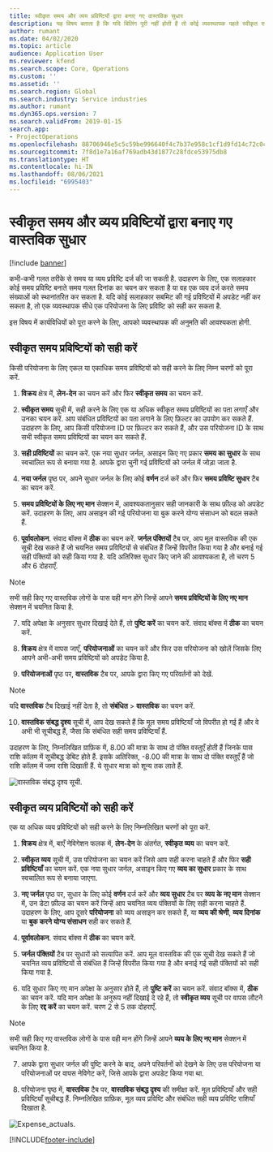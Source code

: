 ```yaml
---
title: स्वीकृत समय और व्यय प्रविष्टियों द्वारा बनाए गए वास्तविक सुधार
description: यह विषय बताता है कि यदि बिलिंग पूरी नहीं होती है तो कोई व्यवस्थापक पहले स्वीकृत समय या व्यय प्रविष्टियों के लिए एकल या थोक सुधार कैसे कर सकता है.
author: rumant
ms.date: 04/02/2020
ms.topic: article
audience: Application User
ms.reviewer: kfend
ms.search.scope: Core, Operations
ms.custom: ''
ms.assetid: ''
ms.search.region: Global
ms.search.industry: Service industries
ms.author: rumant
ms.dyn365.ops.version: 7
ms.search.validFrom: 2019-01-15
search.app:
- ProjectOperations
ms.openlocfilehash: 88706946e5c5c59be996640f4c7b37e958c1cf1d9fd14c72c0c6dc854a77dab4
ms.sourcegitcommit: 7f8d1e7a16af769adb43d1877c28fdce53975db8
ms.translationtype: HT
ms.contentlocale: hi-IN
ms.lasthandoff: 08/06/2021
ms.locfileid: "6995403"
---
```

# <a name="bulk-corrections-of-actuals-created-by-approved-time-and-expense-entries"></a>स्वीकृत समय और व्यय प्रविष्टियों द्वारा बनाए गए वास्तविक सुधार

[!include [banner](../includes/psa-now-project-operations.md)]

कभी-कभी गलत तरीके से समय या व्यय प्रविष्टि दर्ज की जा सकती है. उदाहरण के लिए, एक सलाहकार कोई समय प्रविष्टि बनाते समय गलत दिनांक का चयन कर सकता है या वह एक व्यय दर्ज करते समय संख्याओं को स्थानांतरित कर सकता है. यदि कोई सलाहकार सबमिट की गई प्रविष्टियों में अपडेट नहीं कर सकता है, तो एक व्यवस्थापक सीधे एक परियोजना के लिए प्रविष्टि को सही कर सकता है.

इस विषय में कार्यविधियों को पूरा करने के लिए, आपको व्यवस्थापक की अनुमति की आवश्यकता होगी.

## <a name="correct-approved-time-entries"></a>स्वीकृत समय प्रविष्टियों को सही करें     

किसी परियोजना के लिए एकल या एकाधिक समय प्रविष्टियों को सही करने के लिए निम्न चरणों को पूरा करें.

1. **विक्रय** क्षेत्र में, **लेन-देन** का चयन करें और फिर **स्वीकृत समय** का चयन करें. 

2. **स्वीकृत समय** सूची में, सही करने के लिए एक या अधिक स्वीकृत समय प्रविष्टियों का पता लगाएँ और उनका चयन करें. आप संबंधित प्रविष्टियों का पता लगाने के लिए फ़िल्टर का उपयोग कर सकते हैं. उदाहरण के लिए, आप किसी परियोजना ID पर फ़िल्टर कर सकते हैं, और उस परियोजना ID के साथ सभी स्वीकृत समय प्रविष्टियों का चयन कर सकते हैं.

3. **सही प्रविष्टियों** का चयन करें. एक नया सुधार जर्नल, असाइन किए गए प्रकार **समय का सुधार** के साथ स्वचालित रूप से बनाया गया है. आपके द्वारा चुनी गई प्रविष्टियों को जर्नल में जोड़ा जाता है. 

4. **नया जर्नल** पृष्ठ पर, अपने सुधार जर्नल के लिए कोई **वर्णन** दर्ज करें और फिर **समय प्रविष्टि सुधार** टैब का चयन करें.  
5. **समय प्रविष्टियों के लिए नए मान** सेक्शन में, आवश्यकतानुसार सही जानकारी के साथ फ़ील्ड को अपडेट करें. उदाहरण के लिए, आप असाइन की गई परियोजना या बुक करने योग्य संसाधन को बदल सकते हैं.

6. **पूर्वावलोकन**. संवाद बॉक्स में **ठीक** का चयन करें. **जर्नल पंक्तियों** टैब पर, आप मूल वास्तविक की एक सूची देख सकते हैं जो चयनित समय प्रविष्टियों से संबंधित हैं जिन्हें विपरीत किया गया है और बनाई गई सही पंक्तियों को सही किया गया है. यदि अतिरिक्त सुधार किए जाने की आवश्यकता है, तो चरण 5 और 6 दोहराएँ. 

> [!NOTE]
> सभी सही किए गए वास्तविक लोगों के पास वही मान होंगे जिन्हें आपने **समय प्रविष्टियों के लिए नए मान** सेक्शन में चयनित किया है.

7. यदि अपेक्षा के अनुसार सुधार दिखाई देते हैं, तो **पुष्टि करें** का चयन करें. संवाद बॉक्स में **ठीक** का चयन करें.

8. **विक्रय** क्षेत्र में वापस जाएँ, **परियोजनाओं** का चयन करें और फिर उस परियोजना को खोलें जिसके लिए आपने अभी-अभी समय प्रविष्टियों को अपडेट किया है. 

9. **परियोजनाओं** पृष्ठ पर, **वास्तविक** टैब पर, आपके द्वारा किए गए परिवर्तनों को देखें. 

> [!NOTE]
> यदि **वास्तविक** टैब दिखाई नहीं देता है, तो **संबंधित** > **वास्तविक** का चयन करें.  

10. **वास्तविक संबद्ध दृश्य** सूची में, आप देख सकते हैं कि मूल समय प्रविष्टियाँ जो विपरीत हो गई हैं और वे अभी भी सूचीबद्ध हैं, जैसा कि संबंधित सही समय प्रविष्टियाँ हैं. 

उदाहरण के लिए, निम्नलिखित ग्राफ़िक में, 8.00 की मात्रा के साथ दो पंक्ति वस्तुएँ होती हैं जिनके पास राशि कॉलम में सूचीबद्ध डेबिट होते हैं. इसके अतिरिक्त, -8.00 की मात्रा के साथ दो पंक्ति वस्तुएँ हैं जो राशि कॉलम में जमा राशि दिखाती हैं. ये सुधार मात्रा को शून्य तक लाते हैं.

![वास्तविक संबद्ध दृश्य सूची.](https://github.com/MicrosoftDocs/dynamics-365-customer-engagement-pr/blob/bulk-corrections-actuals-created-by-approved-time-expense-entries.md/time-actuals.png)
 
## <a name="correct-approved-expense-entries"></a>स्वीकृत व्यय प्रविष्टियों को सही करें

एक या अधिक व्यय प्रविष्टियों को सही करने के लिए निम्नलिखित चरणों को पूरा करें. 

1. **विक्रय** क्षेत्र में, बाएँ नेविगेशन फलक में, **लेन-देन** के अंतर्गत, **स्वीकृत व्यय** का चयन करें.

2. **स्वीकृत व्यय** सूची में, उस परियोजना का चयन करें जिसे आप सही करना चाहते हैं और फिर **सही प्रविष्टियाँ** का चयन करें. एक नया सुधार जर्नल, असाइन किए गए **व्यय का सुधार** प्रकार के साथ स्वचालित रूप से बनाया जाएगा. 

3. **नए जर्नल** पृष्ठ पर, सुधार के लिए कोई **वर्णन** दर्ज करें और **व्यय सुधार** टैब पर **व्यय के नए मान** सेक्शन में, उन डेटा फ़ील्ड का चयन करें जिन्हें आप चयनित व्यय पंक्तियों के लिए सही करना चाहते हैं. उदाहरण के लिए, आप दूसरे **परियोजना** को व्यय असाइन कर सकते हैं, या **व्यय की श्रेणी**, **व्यय दिनांक** या **बुक करने योग्य संसाधन** सही कर सकते हैं.

4. **पूर्वावलोकन**. संवाद बॉक्स में **ठीक** का चयन करें. 

5. **जर्नल पंक्तियों** टैब पर सुधारों को सत्यापित करें. आप मूल वास्तविक की एक सूची देख सकते हैं जो चयनित व्यय प्रविष्टियों से संबंधित हैं जिन्हें विपरीत किया गया है और बनाई गई सही पंक्तियों को सही किया गया है.

6. यदि सुधार किए गए मान अपेक्षा के अनुसार होते हैं, तो **पुष्टि करें** का चयन करें. संवाद बॉक्स में, **ठीक** का चयन करें. यदि मान अपेक्षा के अनुरूप नहीं दिखाई दे रहे हैं, तो **स्वीकृत व्यय** सूची पर वापस लौटने के लिए **रद्द करें** का चयन करें. चरण 2 से 5 तक दोहराएँ. 

> [!NOTE]
> सभी सही किए गए वास्तविक लोगों के पास वही मान होंगे जिन्हें आपने **व्यय के लिए नए मान** सेक्शन में चयनित किया है.

7. आपके द्वारा सुधार जर्नल की पुष्टि करने के बाद, अपने परिवर्तनों को देखने के लिए उस परियोजना या परियोजनाओं पर वापस नेविगेट करें, जिसे आपके द्वारा अपडेट किया गया था.  

8. परियोजना पृष्ठ में, **वास्तविक** टैब पर, **वास्तविक संबद्ध दृश्य** की समीक्षा करें. मूल प्रविष्टियाँ और सही प्रविष्टियाँ सूचीबद्ध हैं. निम्नलिखित ग्राफ़िक, मूल व्यय प्रविष्टि और संबंधित सही व्यय प्रविष्टि राशियाँ दिखाता है. 

![Expense_actuals.](https://user-images.githubusercontent.com/60806505/77122219-4cd52900-69fa-11ea-8349-ccd2ffebf640.png)


[!INCLUDE[footer-include](../includes/footer-banner.md)]